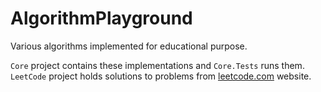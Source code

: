 # AlgorithmPlayground

Various algorithms implemented for educational purpose.

`Core` project contains these implementations and `Core.Tests` runs them.<br/>
`LeetCode` project holds solutions to problems from [leetcode.com](https://leetcode.com/) website.
